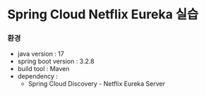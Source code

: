 # Spring Cloud Netflix Eureka 실습

### 환경 
* java version : 17
* spring boot version : 3.2.8
* build tool : Maven
* dependency : 
  * Spring Cloud Discovery - Netflix Eureka Server
